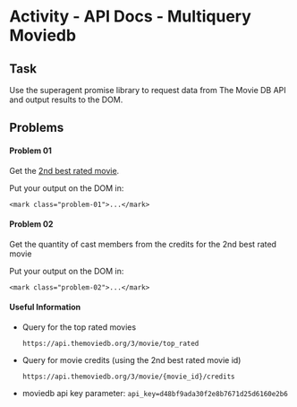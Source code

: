 # Activity - API Docs - Multiquery Moviedb

## Task

Use the superagent promise library to request data from The Movie DB API and output results to the DOM.

## Problems

#### Problem 01
Get the <u>2nd best rated movie</u>.

Put your output on the DOM in:

`<mark class="problem-01">...</mark>`

#### Problem 02
Get the quantity of cast members from the credits for the 2nd best rated movie

Put your output on the DOM in:

`<mark class="problem-02">...</mark>`

#### Useful Information

- Query for the top rated movies

  `https://api.themoviedb.org/3/movie/top_rated`

- Query for movie credits (using the 2nd best rated movie id)

  `https://api.themoviedb.org/3/movie/{movie_id}/credits`

- moviedb api key parameter: `api_key=d48bf9ada30f2e8b7671d25d6160e2b6`
